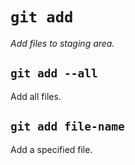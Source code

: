 # `git add`

*Add files to staging area.*

## `git add --all`

Add all files.

## `git add file-name`

Add a specified file.
